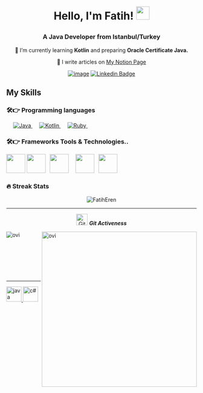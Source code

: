 <h1><p align="center">Hello, I'm Fatih! <img src="https://media.giphy.com/media/hvRJCLFzcasrR4ia7z/giphy.gif" width="35px"></h1></p>
<h3 align="center">A Java Developer from Istanbul/Turkey</h3>

<div align="center">
  
🌱 I’m currently learning **Kotlin** and preparing **Oracle Certificate Java.**

📝 I write articles on [My Notion Page](https://fatihhernn.notion.site/c941642c19064e30abb5239019c0eafc?v=4a98ab09b3e6400f98f3b823c568860c) 

[![image](https://img.shields.io/badge/FatihEren-send%20a%20mail-red?style=for-the-badge&logo=gmail&logoColor=white)](mailto:fatihhernn@gmail.com)
[![Linkedin Badge](https://img.shields.io/badge/FatihEren-follow%20on%20linkedin-blue?style=for-the-badge&logo=linkedin)](https://www.linkedin.com/in/fatihhernn/)
  
</div>

##  My Skills

### 🛠️👉 Programming languages

<p align="left"> 
  &emsp;
  <a href="">
    <img alt="Java" src="https://img.shields.io/badge/java-%23F7DF1E.svg?logo=java&logoColor=white&color=orange"/>
  </a>
   &emsp;
  <a href="">
    <img alt="Kotlin" src="https://img.shields.io/badge/kotlin-%23F7DF1E.svg?logo=kotlin&logoColor=white&color=purple"/>
  </a>
    &emsp;
  <a href="">
    <img alt="Ruby" src="https://img.shields.io/badge/sql-%23F7DF1E.svg?logo=ruby&logoColor=white&color=d9534f"/>
  </a>
      &emsp;
</p>

### 🛠️👉  Frameworks Tools & Technologies..
<p align="left">
  <code><img height="50" src="https://www.vectorlogo.zone/logos/springio/springio-ar21.svg"></code>
  <code><img height="50" src="https://www.vectorlogo.zone/logos/hibernate/hibernate-ar21.svg"></code>
  <code> <img height="50" src="https://www.vectorlogo.zone/logos/android/android-ar21.svg"> </code>
  <code> <img height="50" src="https://www.vectorlogo.zone/logos/dotnet/dotnet-ar21.svg"> </code>
   <code><img height="50" src="https://www.vectorlogo.zone/logos/git-scm/git-scm-icon.svg"></code>
</p>


### 🔥 Streak Stats
<p align="center"><img src="https://github-readme-streak-stats.herokuapp.com/?user=fatihhernn&theme=algolia" alt="FatihEren"  /></p>

<hr>
<p align="center">
 <img src="https://media.giphy.com/media/W5eoZHPpUx9sapR0eu/giphy.gif" width="30px" alt="Git"/>&nbsp;<i><b>Git Activeness</b></i></p>
 
<p><img align="left" src="https://github-readme-stats.vercel.app/api/top-langs?username=fatihhernn&show_icons=true&locale=en&layout=compact&theme=chartreuse-dark&hide=python,html,css" alt="ovi" /></p>
<p>&nbsp;<img align="right" src="https://github-readme-stats.vercel.app/api?username=fatihhernn&show_icons=true&locale=en&theme=chartreuse-dark" alt="ovi" width="410" /></p>
<br><br><br><br><br>

<hr>
  <a href="https://www.java.com/tr/" target="_blank">
    <img
      src="https://www.vectorlogo.zone/logos/java/java-icon.svg"
      alt="java"
      width="40"
      height="40"
    /> </a
  >
  <a href="https://tr.wikipedia.org/wiki/C_Sharp" target="_blank">
    <img
      src="https://miro.medium.com/max/3954/1*w0u2TZpEp3WfKMrlL5jTSw.png"
      alt="c#"
      width="40"
      height="40"
    /> </a
  >
  
  

</p>
